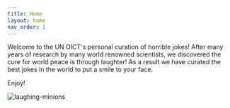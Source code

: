 ```yaml
---
title: Home
layout: home
nav_order: 1
---
```


Welcome to the UN OICT's personal curation of horrible jokes! After many years of research by many world renowned scientists, we discovered the cure for world peace is through laughter! As a result we have curated the best jokes in the world to put a smile to your face. 

Enjoy!

![laughing-minions](https://media.giphy.com/media/3oEjHI8WJv4x6UPDB6/giphy.gif)
